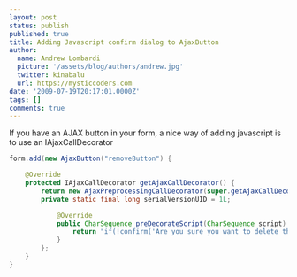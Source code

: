 ```yaml
---
layout: post
status: publish
published: true
title: Adding Javascript confirm dialog to AjaxButton
author:
  name: Andrew Lombardi
  picture: '/assets/blog/authors/andrew.jpg'
  twitter: kinabalu
  url: https://mysticcoders.com
date: '2009-07-19T20:17:01.0000Z'
tags: []
comments: true
---
```

If you have an AJAX button in your form, a nice way of adding javascript is to use an IAjaxCallDecorator<a id="more"></a><a id="more-3"></a>

``` java
form.add(new AjaxButton("removeButton") {

    @Override
    protected IAjaxCallDecorator getAjaxCallDecorator() {
        return new AjaxPreprocessingCallDecorator(super.getAjaxCallDecorator()) {
        private static final long serialVersionUID = 1L;

            @Override
            public CharSequence preDecorateScript(CharSequence script) {
                return "if(!confirm('Are you sure you want to delete this?')) return false;" + script;
            }
        };
    }
}
```

